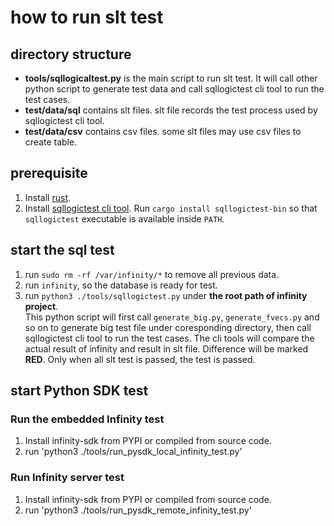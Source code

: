 # how to run slt test

## directory structure

* **tools/sqllogicaltest.py** is the main script to run slt test. It will call other python script to generate test data and call sqllogictest cli tool to run the test cases.  
* **test/data/sql** contains slt files. slt file records the test process used by sqllogictest cli tool.
* **test/data/csv** contains csv files. some slt files may use csv files to create table.

## prerequisite

1. Install [rust](https://www.rust-lang.org/tools/install).
2. Install [sqllogictest cli tool](https://github.com/risinglightdb/sqllogictest-rs). Run `cargo install sqllogictest-bin` so that `sqllogictest` executable is available inside `PATH`.

## start the sql test

1. run `sudo rm -rf /var/infinity/*` to remove all previous data.
2. run `infinity`, so the database is ready for test.
3. run `python3 ./tools/sqllogictest.py` under **the root path of infinity project**.  
   This python script will first call `generate_big.py`, `generate_fvecs.py` and so on to generate big test file under coresponding directory, then call sqllogictest cli tool to run the test cases. The cli tools will compare the actual result of infinity and result in slt file. Difference will be marked **RED**. Only when all slt test is passed, the test is passed.
   
## start Python SDK test

### Run the embedded Infinity test

1. Install infinity-sdk from PYPI or compiled from source code.
2. run 'python3 ./tools/run_pysdk_local_infinity_test.py'

### Run Infinity server test

1. Install infinity-sdk from PYPI or compiled from source code.
2. run 'python3 ./tools/run_pysdk_remote_infinity_test.py'

